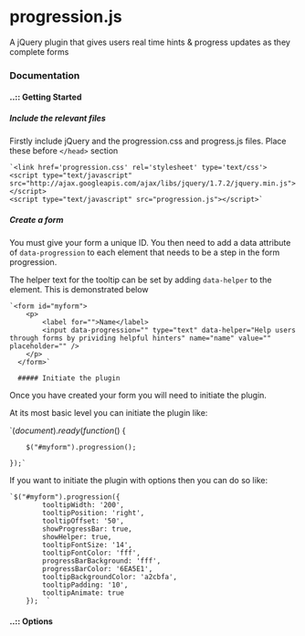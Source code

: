 progression.js
==============

A jQuery plugin that gives users real time hints &amp; progress updates as they complete forms


### Documentation

#### ..:: Getting Started

##### Include the relevant files

Firstly include jQuery and the progression.css and progress.js files.
Place these before `</head>` section

    `<link href='progression.css' rel='stylesheet' type='text/css'>
    <script type="text/javascript" src="http://ajax.googleapis.com/ajax/libs/jquery/1.7.2/jquery.min.js"></script>
    <script type="text/javascript" src="progression.js"></script>`


##### Create a form

You must give your form a unique ID. You then need to add a data
attribute of `data-progression` to each element that needs to be a step
in the form progression.

The helper text for the tooltip can be set by adding `data-helper` to
the element. This is demonstrated below

    `<form id="myform">
        <p>
            <label for="">Name</label> 
            <input data-progression="" type="text" data-helper="Help users through forms by prividing helpful hinters" name="name" value="" placeholder="" />
        </p>
      </form>`

      ##### Initiate the plugin

Once you have created your form you will need to initiate the plugin.

At its most basic level you can initiate the plugin like:

   `$(document).ready(function ($) {

        $("#myform").progression();

    });`
                            

If you want to initiate the plugin with options then you can do so like:

    `$("#myform").progression({
            tooltipWidth: '200',
            tooltipPosition: 'right',
            tooltipOffset: '50',
            showProgressBar: true,
            showHelper: true,
            tooltipFontSize: '14',
            tooltipFontColor: 'fff',
            progressBarBackground: 'fff',
            progressBarColor: '6EA5E1',
            tooltipBackgroundColor: 'a2cbfa',
            tooltipPadding: '10',
            tooltipAnimate: true
        });  `           


#### ..:: Options

      
